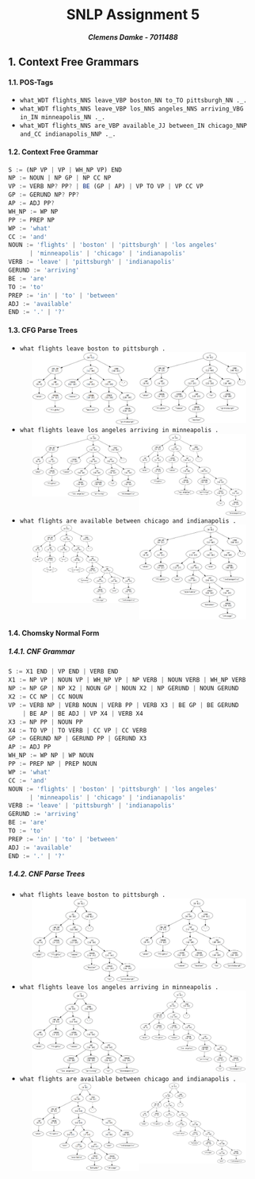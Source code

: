 <center>
<h1>SNLP Assignment 5</h1>
<h5>Clemens Damke - 7011488</h5>
</center>

<style>
	li {
		page-break-inside: avoid;
	}
	.img {
		display: flex;
		page-break-inside: avoid;
		page-break-before: avoid;
		justify-content: center;
	}
	.img * {
		width: 45%;
		height: 45%;
	}
	
	h1, h2, h4, h5 {
		page-break-after: avoid;
	}
	
	ul, pre {
		page-break-before: avoid;
	}
</style>

## 1. Context Free Grammars

#### 1.1. POS-Tags

* `what_WDT flights_NNS leave_VBP boston_NN to_TO pittsburgh_NN ._.`
* `what_WDT flights_NNS leave_VBP los_NNS angeles_NNS arriving_VBG in_IN minneapolis_NN ._.`
* `what_WDT flights_NNS are_VBP available_JJ between_IN chicago_NNP and_CC indianapolis_NNP ._.`

#### 1.2. Context Free Grammar

```js
S := (NP VP | VP | WH_NP VP) END
NP := NOUN | NP GP | NP CC NP
VP := VERB NP? PP? | BE (GP | AP) | VP TO VP | VP CC VP
GP := GERUND NP? PP?
AP := ADJ PP?
WH_NP := WP NP
PP := PREP NP
WP := 'what'
CC := 'and'
NOUN := 'flights' | 'boston' | 'pittsburgh' | 'los angeles'
      | 'minneapolis' | 'chicago' | 'indianapolis'
VERB := 'leave' | 'pittsburgh' | 'indianapolis'
GERUND := 'arriving'
BE := 'are'
TO := 'to'
PREP := 'in' | 'to' | 'between'
ADJ := 'available'
END := '.' | '?'
```

#### 1.3. CFG Parse Trees

* `what flights leave boston to pittsburgh .`
	<div class="img">
		<img src="img/normal/s1p0.png"><img src="img/normal/s1p1.png">
	</div>
* `what flights leave los angeles arriving in minneapolis .`
	<div class="img">
		<img src="img/normal/s2p0.png"><img src="img/normal/s2p1.png">
	</div>
* `what flights are available between chicago and indianapolis .`
	<div class="img">
		<img src="img/normal/s3p0.png"><img src="img/normal/s3p1.png">
	</div>

#### 1.4. Chomsky Normal Form

##### 1.4.1. CNF Grammar
```js
S := X1 END | VP END | VERB END
X1 := NP VP | NOUN VP | WH_NP VP | NP VERB | NOUN VERB | WH_NP VERB
NP := NP GP | NP X2 | NOUN GP | NOUN X2 | NP GERUND | NOUN GERUND
X2 := CC NP | CC NOUN
VP := VERB NP | VERB NOUN | VERB PP | VERB X3 | BE GP | BE GERUND
    | BE AP | BE ADJ | VP X4 | VERB X4
X3 := NP PP | NOUN PP
X4 := TO VP | TO VERB | CC VP | CC VERB
GP := GERUND NP | GERUND PP | GERUND X3
AP := ADJ PP
WH_NP := WP NP | WP NOUN
PP := PREP NP | PREP NOUN
WP := 'what'
CC := 'and'
NOUN := 'flights' | 'boston' | 'pittsburgh' | 'los angeles'
      | 'minneapolis' | 'chicago' | 'indianapolis'
VERB := 'leave' | 'pittsburgh' | 'indianapolis'
GERUND := 'arriving'
BE := 'are'
TO := 'to'
PREP := 'in' | 'to' | 'between'
ADJ := 'available'
END := '.' | '?'
```

##### 1.4.2. CNF Parse Trees
* `what flights leave boston to pittsburgh .`
	<div class="img">
		<img src="img/cnf/s1p0.png"><img src="img/cnf/s1p1.png">
	</div>
* `what flights leave los angeles arriving in minneapolis .`
	<div class="img">
		<img src="img/cnf/s2p0.png"><img src="img/cnf/s2p1.png">
	</div>
* `what flights are available between chicago and indianapolis .`
	<div class="img">
		<img src="img/cnf/s3p0.png"><img src="img/cnf/s3p1.png">
	</div>
